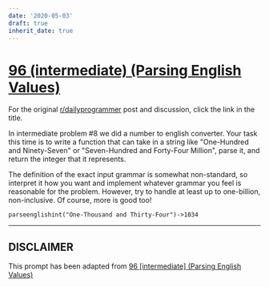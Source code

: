 ```yaml
---
date: '2020-05-03'
draft: true
inherit_date: true
---
```


# [96 (intermediate) (Parsing English Values)](https://www.reddit.com/r/dailyprogrammer/comments/zfeb2/9062012_challenge_96_intermediate_parsing_english/)

For the original [r/dailyprogrammer](https://www.reddit.com/r/dailyprogrammer/) post and discussion, click the link in the title.

In intermediate problem #8 we did a number to english converter.  Your task this time is to write a function that 
can take in a string like "One-Hundred and Ninety-Seven" or "Seven-Hundred and Forty-Four Million", parse it, and
return the integer that it represents.

The definition of the exact input grammar is somewhat non-standard, so interpret it how you want and implement whatever grammar
you feel is reasonable for the problem.  However, try to handle at least up to one-billion, non-inclusive.  Of course, more is good too!


```
parseenglishint("One-Thousand and Thirty-Four")->1034
```

----
## **DISCLAIMER**
This prompt has been adapted from [96 [intermediate] (Parsing English Values)](https://www.reddit.com/r/dailyprogrammer/comments/zfeb2/9062012_challenge_96_intermediate_parsing_english/
)
